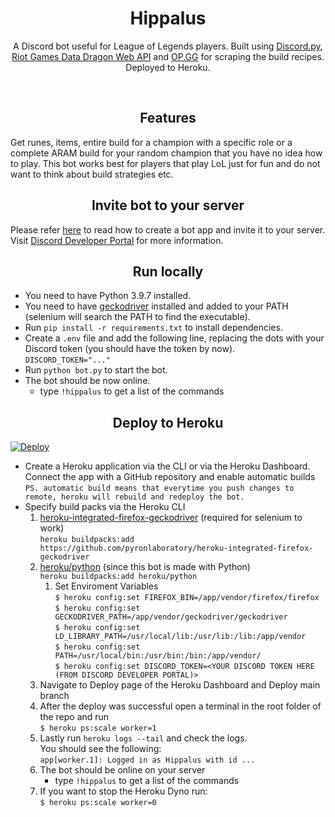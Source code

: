 <!-- <p align="center"> <img height="120" width="120" src="https://cdn.discordapp.com/attachments/326432556037832704/891739081762033704/3.png" alt="hippalus"/></p> -->

<h1><div align="center">Hippalus</div></h1> 
<p align="center">A Discord bot useful for League of Legends players. Built using <a href="https://discordpy.readthedocs.io/en/stable/">Discord.py</a>, <a href="https://developer.riotgames.com/docs/lol#data-dragon_champions">Riot Games Data Dragon Web API</a> and <a href="https://www.op.gg/">OP.GG</a> for scraping the build recipes. Deployed to Heroku.</p>

<br>

## <div align="center">Features</div>
Get runes, items, entire build for a champion with a specific role or a complete ARAM build for your random champion that you have no idea how to play. This bot works best for players that play LoL just for fun and do not want to think about build strategies etc.

## <div align="center">Invite bot to your server</div>
Please refer <a href="https://discordpy.readthedocs.io/en/stable/discord.html">here</a> to read how to create a bot app and invite it to your server. Visit [Discord Developer Portal](https://discord.com/developers/applications) for more information.


## <div align="center">Run locally</div>

- You need to have Python 3.9.7 installed.
- You need to have [geckodriver](https://github.com/mozilla/geckodriver/releases) installed and added to your PATH (selenium will search the PATH to find the executable).
- Run `pip install -r requirements.txt` to install dependencies.
- Create a `.env` file and add the following line, replacing the dots with your Discord token (you should have the token by now). <br>
  `DISCORD_TOKEN="..."`
- Run `python bot.py` to start the bot.
- The bot should be now online.
  - type `!hippalus` to get a list of the commands

## <div align="center">Deploy to Heroku </div>
[![Deploy](https://www.herokucdn.com/deploy/button.svg)](https://heroku.com/deploy)
- Create a Heroku application via the CLI or via the Heroku Dashboard. Connect the app with a GitHub repository and enable automatic builds <br>
    `PS. automatic build means that everytime you push changes to remote, heroku will rebuild and redeploy the bot.`
- Specify build packs via the Heroku CLI
    1. [heroku-integrated-firefox-geckodriver](https://elements.heroku.com/buildpacks/pyronlaboratory/heroku-integrated-firefox-geckodriver) (required for selenium to work)<br>
        `heroku buildpacks:add https://github.com/pyronlaboratory/heroku-integrated-firefox-geckodriver` <br>
    2. [heroku/python](https://elements.heroku.com/buildpacks/heroku/heroku-buildpack-python) (since this bot is made with Python) <br>
        `heroku buildpacks:add heroku/python` <br>
       1. Set Enviroment Variables <br>
           `$ heroku config:set FIREFOX_BIN=/app/vendor/firefox/firefox`<br>
           `$ heroku config:set GECKODRIVER_PATH=/app/vendor/geckodriver/geckodriver`<br>
           `$ heroku config:set LD_LIBRARY_PATH=/usr/local/lib:/usr/lib:/lib:/app/vendor`<br>
           `$ heroku config:set PATH=/usr/local/bin:/usr/bin:/bin:/app/vendor/`<br>
           `$ heroku config:set DISCORD_TOKEN=<YOUR DISCORD TOKEN HERE (FROM DISCORD DEVELOPER PORTAL)>`<br>
    3. Navigate to Deploy page of the Heroku Dashboard and Deploy main branch <br>
    4. After the deploy was successful open a terminal in the root folder of the repo and run <br>
        `$ heroku ps:scale worker=1`
    5. Lastly run `heroku logs --tail` and check the logs. <br>
       You should see the following: <br>
            `app[worker.1]: Logged in as Hippalus with id ...`
    6. The bot should be online on your server <br>
       - type `!hippalus` to get a list of the commands
    7. If you want to stop the Heroku Dyno run: <br>
       `$ heroku ps:scale worker=0` 
